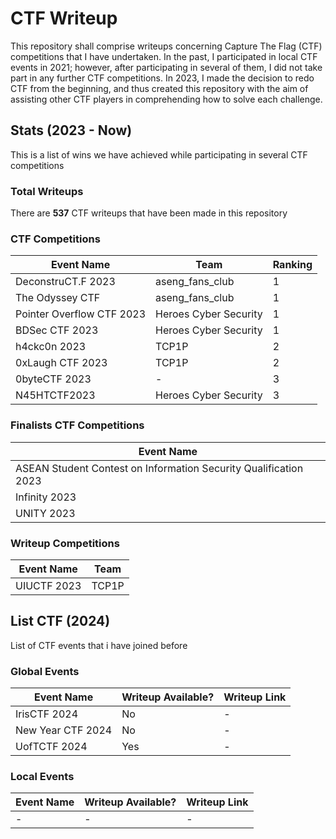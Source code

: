 # CTF Writeup
This repository shall comprise writeups concerning Capture The Flag (CTF) competitions that I have undertaken. In the past, I participated in local CTF events in 2021; however, after participating in several of them, I did not take part in any further CTF competitions. In 2023, I made the decision to redo CTF from the beginning, and thus created this repository with the aim of assisting other CTF players in comprehending how to solve each challenge.

## Stats (2023 - Now)
This is a list of wins we have achieved while participating in several CTF competitions

### Total Writeups
There are __537__ CTF writeups that have been made in this repository

### CTF Competitions

| Event Name | Team | Ranking |
| ---------- | ---- | ------- |
| DeconstruCT.F 2023 | aseng_fans_club | 1 |
| The Odyssey CTF | aseng_fans_club | 1 |
| Pointer Overflow CTF 2023 | Heroes Cyber Security | 1 |
| BDSec CTF 2023 | Heroes Cyber Security | 1 |
| h4ckc0n 2023 | TCP1P | 2 |
| 0xLaugh CTF 2023 | TCP1P | 2 |
| 0byteCTF 2023 | - | 3 |
| N45HTCTF2023 | Heroes Cyber Security | 3 |

### Finalists CTF Competitions
| Event Name |
| ---------- |
| ASEAN Student Contest on Information Security Qualification 2023 |
| Infinity 2023 |
| UNITY 2023 |

### Writeup Competitions

| Event Name | Team |
| ---------- | ---- |
| UIUCTF 2023 | TCP1P |

## List CTF (2024)
List of CTF events that i have joined before

### Global Events
| Event Name | Writeup Available? | Writeup Link |
| ---------- | ------------------ | ------------ |
| IrisCTF 2024 | No | - |
| New Year CTF 2024 | No | - |
| UofTCTF 2024 | Yes | - |

### Local Events
| Event Name | Writeup Available? | Writeup Link |
| ---------- | ------------------ | ------------ |
| - | - | - |
